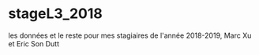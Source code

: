 # stageL3_2018
les données et le reste pour mes stagiaires de l'année 2018-2019, Marc Xu et Eric Son Dutt
